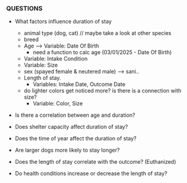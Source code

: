 ### QUESTIONS

- What factors influence duration of stay
  - animal type (dog, cat) // maybe take a look at other species 
  - breed
  - Age --> Variable: Date Of Birth
      - need a function to calc age (03/01/2025 - Date Of Birth)
  - Variable: Intake Condition
  - Variable: Size
  - sex (spayed female & neutered male) --> sani..
  - Length of stay. 
    - Variables: Intake Date, Outcome Date
  - do lighter colors get noticed more? is there is a connection with size?
    - Variable: Color, Size

- Is there a correlation between age and duration?
- Does shelter capacity affect duration of stay?
- Does the time of year affect the duration of stay?
- Are larger dogs more likely to stay longer?
- Does the length of stay correlate with the outcome? (Euthanized)
- Do health conditions increase or decrease the length of stay?
